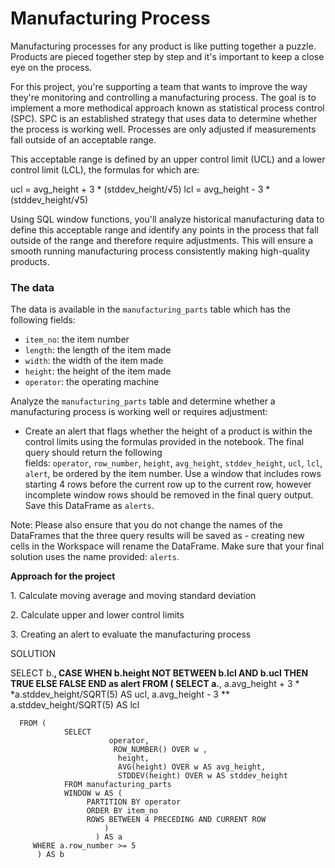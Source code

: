 # Manufacturing Process

Manufacturing processes for any product is like putting together a puzzle. Products are pieced together step by step and it's important to keep a close eye on the process.

For this project, you're supporting a team that wants to improve the way they're monitoring and controlling a manufacturing process. The goal is to implement a more methodical approach known as statistical process control (SPC). SPC is an established strategy that uses data to determine whether the process is working well. Processes are only adjusted if measurements fall outside of an acceptable range.

This acceptable range is defined by an upper control limit (UCL) and a lower control limit (LCL), the formulas for which are:

ucl = avg_height + 3 * (stddev_height/√5)
lcl = avg_height - 3 * (stddev_height/√5)

Using SQL window functions, you'll analyze historical manufacturing data to define this acceptable range and identify any points in the process that fall outside of the range and therefore require adjustments. This will ensure a smooth running manufacturing process consistently making high-quality products.

### The data

The data is available in the `manufacturing_parts` table which has the following fields:

- `item_no`: the item number
- `length`: the length of the item made
- `width`: the width of the item made
- `height`: the height of the item made
- `operator`: the operating machine

Analyze the `manufacturing_parts` table and determine whether a manufacturing process is working well or requires adjustment:

- Create an alert that flags whether the height of a product is within the control limits using the formulas provided in the notebook. The final query should return the following fields: `operator`, `row_number`, `height`, `avg_height`, `stddev_height`, `ucl`, `lcl`, `alert`, be ordered by the item number. Use a window that includes rows starting 4 rows before the current row up to the current row, however incomplete window rows should be removed in the final query output. Save this DataFrame as `alerts`.

Note: Please also ensure that you do not change the names of the DataFrames that the three query results will be saved as - creating new cells in the Workspace will rename the DataFrame. Make sure that your final solution uses the name provided: `alerts`.

**Approach for the project**

1. Calculate moving average and moving standard deviation

2. Calculate upper and lower control limits

3. Creating an alert to evaluate the manufacturing process

SOLUTION


SELECT b.**,
       CASE
            WHEN b.height NOT BETWEEN b.lcl AND b.ucl THEN TRUE
             ELSE FALSE
             END as alert
FROM (
     SELECT a.**,
                    a.avg_height + 3 * *a.stddev_height/SQRT(5) AS ucl,
                    a.avg_height - 3 ** a.stddev_height/SQRT(5) AS lcl

      FROM (
                SELECT
                          operator,
                           ROW_NUMBER() OVER w ,
                            height,
                            AVG(height) OVER w AS avg_height,
                            STDDEV(height) OVER w AS stddev_height
                FROM manufacturing_parts
                WINDOW w AS (
                     PARTITION BY operator
                     ORDER BY item_no
                     ROWS BETWEEN 4 PRECEDING AND CURRENT ROW
                         )
                       ) AS a
         WHERE a.row_number >= 5
          ) AS b
